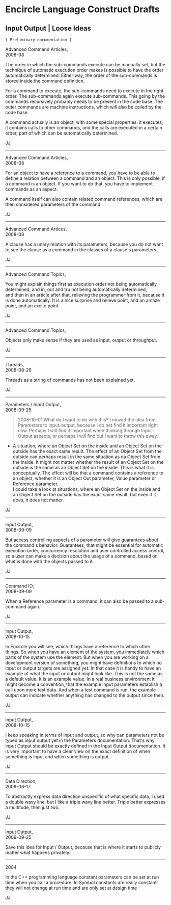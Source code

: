 ﻿Encircle Language Construct Drafts
==================================

Input Output | Loose Ideas
--------------------------

`[ Preliminary documentation ]`

Advanced Command Articles,  
2008-08

The order in which the sub-commands execute can be manually set, but the technique of automatic execution order makes is possible to have the order automatically determined. Either way, the order of the sub-commands is stored inside the command definition.

For a command to execute, the sub-commands need to execute in the right order. The sub-commands again execute sub-commands. This going by the commands recursively probably needs to be present in the code base. The outer commands are machine instructions, which will also be called by the code base.

A command actually is an object, with some special properties: it executes, it contains calls to other commands, and the calls are executed in a certain order, part of which can be automatically determined.

JJ

-----

Advanced Command Articles,  
2008-08

For an object to have a reference to a command, you have to be able to define a relation between a command and an object. This is only possible, if a command is an object.
If you want to do that, you have to implement commands as an aspect.

A command itself can also contain related command references, which are then considered parameters of the command.

JJ

-----

Advanced Command Artices,  
2008-08

A clause has a unary relation with its parameters, because you do not want to see the clause as a command in the classes of a clause's parameters.

JJ

-----

Advanced Command Topics,

You might explain things first as execution order not being automatically determined, and in, out and tru not being automatically determined,  
and then in an article after that, relieving the programmer from it,
because it is done automatically. It is a nice surprise and relieve point, and an amaze point, and an excite point.

JJ

-----

Advanced Command Topics,

Objects only make sense if they are used as input, output or throughput.

JJ

-----

Threads,  
2008-08-26

Threads as a string of commands has not been explained yet.

JJ

-----

Parameters / Input Output,  
2008-09-25

> 2008-10-01 What do I want to do with this? I moved the idea from Parameters to input-output, because I do not find it important right now. Perhaps I will find it important when thinking through Input-Output aspects, or perhaps I will find out I want to throw this away.
- A situation, where an Object Set on the inside and an Object Set on the outside has the exact same result.
The effect of an Object Set from the outside can perhaps result in the same situation as na Object Set from the inside. It might not matter whether the result of an Object Set on the outside is the same as an Object Set on the inside. This is what it is conceptually.
The effect will be that a command contains a reference to an object, whether it is an Object Out parameter, Value parameter or Reference parameter.  
I could take a look at situations, where an Object Set on the inside and an Object Set on the outside has the exact same result, but even if it does, it does not matter.

JJ

-----

Input Output,  
2008-09-09

But access controlling aspects of a parameter will give guarantees about the command's behavior. Guarantees, that might be essential for automatic execution order, concurrency resolution and user controlled access control, so a user can make a decision about the usage of a command, based on what is done with the objects passed to it.

JJ

-----

Command IO,  
2008-09-09

When a Reference parameter is a command, it can also be passed to a sub-command again.

JJ

-----

Input Output,  
2008-10-15

In Encircle you will see, which things have a reference to which other things. So when you have an element of the system, you immediately which parts of the system use the element. But when you are working on a development version of something, you might have definitions to which no input or output targets are assigned yet. In that case it is handy to have an example of what the input or output might look like. This is not the same as a default value. It is an example value. In a real business environment it might become a convention, that the example input parameters establish a call upon mere test data. And when a test command is run, the example output can indicate whether anything has changed to the output since then.

JJ

-----

Input Output,  
2008-10-15

I keep speaking in terms of input and output, so why can parameters not be typed as input output yet in the Parameters documentation. That's why Input Output should be exactly defined in the Input Output documentation. It is very important to have a clear view on the exact definition of when something is input and when something is output.

JJ

-----

Data Direction,  
2009-06-17

To abstractly express data direction unspecific of what specific data, I  used a double wavy line, but I like a triple wavy line better. Triple better expresses a multitude, then just two.

JJ

-----

Input Output,  
2009-09-25

Save this idea for Input / Output, because that is where it starts to publicly matter what happens privately.

-----

2004

In the C++ programming language constant parameters can be set at run time when you call a procedure. In Symbol constants are really constant: they will not change at run time and are only set at design time

JJ






















